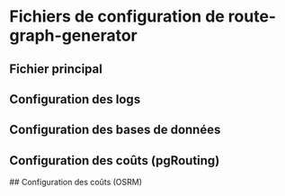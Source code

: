 # Fichiers de configuration de route-graph-generator

## Fichier principal


## Configuration des logs


## Configuration des bases de données


## Configuration des coûts (pgRouting)


## Configuration des coûts (OSRM)
